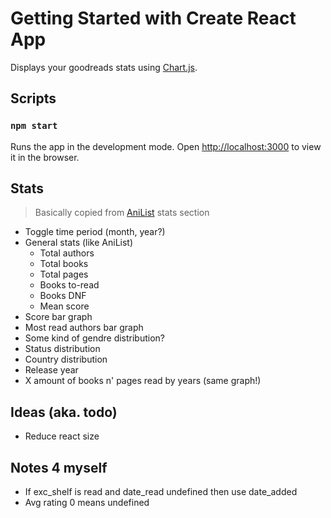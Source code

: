 # Getting Started with Create React App

Displays your goodreads stats using [Chart.js](https://www.chartjs.org).

## Scripts

### `npm start`

Runs the app in the development mode.
Open [http://localhost:3000](http://localhost:3000) to view it in the browser.

## Stats

> Basically copied from [AniList](https://anilist.co) stats section

- Toggle time period (month, year?)
- General stats (like AniList)
  - Total authors
  - Total books
  - Total pages
  - Books to-read
  - Books DNF
  - Mean score
- Score bar graph
- Most read authors bar graph
- Some kind of gendre distribution?
- Status distribution
- Country distribution
- Release year
- X amount of books n' pages read by years (same graph!)

## Ideas (aka. todo)

- Reduce react size

## Notes 4 myself

- If exc_shelf  is read and date_read undefined then use date_added
- Avg rating 0 means undefined